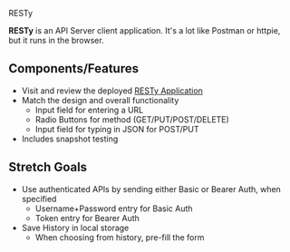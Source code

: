 RESTy

**RESTy** is an API Server client application. It's a lot like Postman or httpie, but it runs in the browser.

## Components/Features
* Visit and review the deployed [RESTy Application](https://resty.netlify.com)
* Match the design and overall functionality
  * Input field for entering a URL
  * Radio Buttons for method (GET/PUT/POST/DELETE)
  * Input field for typing in JSON for POST/PUT
* Includes snapshot testing

## Stretch Goals
* Use authenticated APIs by sending either Basic or Bearer Auth, when specified
  * Username+Password entry for Basic Auth
  * Token entry for Bearer Auth
* Save History in local storage
  * When choosing from history, pre-fill the form


